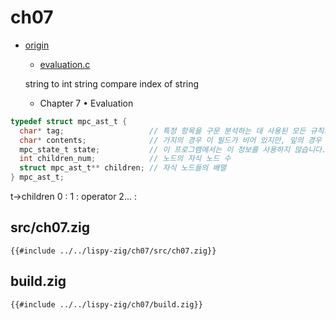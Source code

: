# ch07

- [origin](https://www.buildyourownlisp.com/chapter7_evaluation)
  - [evaluation.c](https://github.com/orangeduck/BuildYourOwnLisp/blob/master/src/evaluation.c)

  string to int
  string compare
  index of string
  - Chapter 7 • Evaluation

``` c  
typedef struct mpc_ast_t {
  char* tag;                   // 특정 항목을 구문 분석하는 데 사용된 모든 규칙의 목록을 포함하는 문자열이었습니다. 예를 들어 expr|number|regex.
  char* contents;              // 가지의 경우 이 필드가 비어 있지만, 잎의 경우 연산자나 숫자를 찾는 데 사용할 수 있습니다.'*''(''5'
  mpc_state_t state;           // 이 프로그램에서는 이 정보를 사용하지 않습니다. // 파서가 이 노드를 발견했을 때 어떤 상태에 있었는지에 대한 정보(행 번호, 열 번호 등)가 포함됩니다.
  int children_num;            // 노드의 자식 노드 수
  struct mpc_ast_t** children; // 자식 노드들의 배열
} mpc_ast_t;
```

t->children
0 :
1 : operator
2... :


## src/ch07.zig

``` zig
{{#include ../../lispy-zig/ch07/src/ch07.zig}}
```


## build.zig

``` zig
{{#include ../../lispy-zig/ch07/build.zig}}
```

